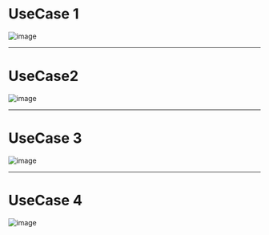 # UseCase 1

![image](https://user-images.githubusercontent.com/49024958/115952520-601dc680-a521-11eb-8791-e148d9f2ca03.png)

<hr>

# UseCase2

![image](https://user-images.githubusercontent.com/49024958/115952634-11246100-a522-11eb-85f8-cde3f189a3ff.png)


<hr>

# UseCase 3

![image](https://user-images.githubusercontent.com/55435898/115953512-e2f55000-a526-11eb-9aff-e084ae38a55d.png)


<hr>

# UseCase 4

![image](https://user-images.githubusercontent.com/55435898/115953538-0f10d100-a527-11eb-9377-fe3fa1423943.png)

